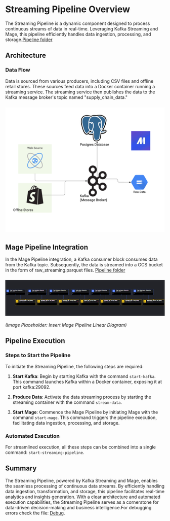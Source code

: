 # Streaming Pipeline Overview

The Streaming Pipeline is a dynamic component designed to process continuous streams of data in real-time. Leveraging Kafka Streaming and Mage, this pipeline efficiently handles data ingestion, processing, and storage.[Pipeline folder](../streaming_pipeline/)

## Architecture

### Data Flow
Data is sourced from various producers, including CSV files and offline retail stores. These sources feed data into a Docker container running a streaming service. The streaming service then publishes the data to the Kafka message broker's topic named "supply_chain_data."

### ![Streaming Pipeline Architecture](../images/Kafka_to_gcs.png)


## Mage Pipeline Integration

In the Mage Pipeline integration, a Kafka consumer block consumes data from the Kafka topic. Subsequently, the data is streamed into a GCS bucket in the form of raw_streaming.parquet files. [Pipeline folder](./kafka_to_gcs_streaming/)

### ![Mage Pipeline Integration](../images/gcs_to_bigquery_lineage.png)
*(Image Placeholder: Insert Mage Pipeline Linear Diagram)*

## Pipeline Execution

### Steps to Start the Pipeline
To initiate the Streaming Pipeline, the following steps are required:

1. **Start Kafka**: Begin by starting Kafka with the command `start-kafka`. This command launches Kafka within a Docker container, exposing it at port kafka:29092.

2. **Produce Data**: Activate the data streaming process by starting the streaming container with the command `stream-data`.

3. **Start Mage**: Commence the Mage Pipeline by initiating Mage with the command `start-mage`. This command triggers the pipeline execution, facilitating data ingestion, processing, and storage.

### Automated Execution
For streamlined execution, all these steps can be combined into a single command: `start-streaming-pipeline`.

## Summary
The Streaming Pipeline, powered by Kafka Streaming and Mage, enables the seamless processing of continuous data streams. By efficiently handling data ingestion, transformation, and storage, this pipeline facilitates real-time analytics and insights generation. With a clear architecture and automated execution capabilities, the Streaming Pipeline serves as a cornerstone for data-driven decision-making and business intelligence.For debugging errors check the file: [Debug](../debug.md).